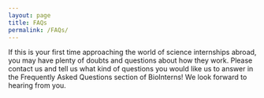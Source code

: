 ```yaml
---
layout: page
title: FAQs
permalink: /FAQs/
---
```


If this is your first time approaching the world of science internships abroad, you may have plenty of doubts and questions about how they work. Please contact us and tell us what kind of questions you would like us to answer in the Frequently Asked Questions section of BioInterns! We look forward to hearing from you. 
